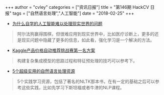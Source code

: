+++
author = "cvley"
categories = ["资讯日报"]
title = "第146期 HackCV 日报"
tags = ["自然语言处理","人工智能"]
date = "2018-02-25"
+++

- [为什么自学的人工智能难以处理现实世界的问题](https://www.quantamagazine.org/why-self-taught-artificial-intelligence-has-trouble-with-the-real-world-20180221/?from=hackcv&hmsr=hackcv.com&utm_medium=hackcv.com&utm_source=hackcv.com)

> 阿尔法狗赢得围棋，但很难应用到现实世界中，比如医疗诊断上，更多的还是现实问题中隐藏了更多的信息，如此看，强化学习是一个解决的方法。

- [Kaggle产品价格自动推荐挑战赛第一名方案](https://www.kaggle.com/c/mercari-price-suggestion-challenge/discussion/50256?from=hackcv&hmsr=hackcv.com&utm_medium=hackcv.com&utm_source=hackcv.com)

> 构建复杂集成模型的思路过程和特征预处理的技巧可以参考下。

- [5个超级实用的自然语言处理资源](https://www.kdnuggets.com/2018/02/5-fantastic-practical-natural-language-processing-resources.html?from=hackcv&hmsr=hackcv.com&utm_medium=hackcv.com&utm_source=hackcv.com)

> 5个实践学习资源，包括了著名的NLTK那本书，在有一定的基础之后可以参考这些实践，比如先学习下斯坦福或者牛津的NLP课程。

